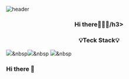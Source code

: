 ![header](https://capsule-render.vercel.app/api?type=slice&color=dcdcdc&text=Jawon_Kim&&height=150&section=header&fontSize=50&textBg=false)

<h3 align="center">Hi there🙋🏻‍♀️/h3>

<h3 align="center">💡Teck Stack💡</h3>

<img src="https://img.shields.io/badge/HTML5_F67925?style=flat-square&logo=HTML5&logoColor=white"/></a>&nbsp<img src="https://img.shields.io/badge/CSS3_008ED8?style=flat-square&logo=CSS3&logoColor=white"/></a>&nbsp <img src="https://img.shields.io/badge/JQuery_?style=flat-square&logo=JQuery_F89C21&logoColor=white"/></a>&nbsp


### Hi there 👋

<!--
**jawon-kim/jawon-kim** is a ✨ _special_ ✨ repository because its `README.md` (this file) appears on your GitHub profile.

Here are some ideas to get you started:

- 🔭 I’m currently working on ...
- 🌱 I’m currently learning ...
- 👯 I’m looking to collaborate on ...
- 🤔 I’m looking for help with ...
- 💬 Ask me about ...
- 📫 How to reach me: ...
- 😄 Pronouns: ...
- ⚡ Fun fact: ...
-->
